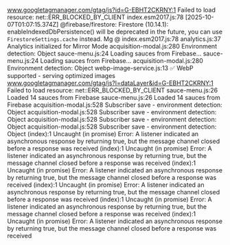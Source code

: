 www.googletagmanager.com/gtag/js?id=G-EBHT2CKRNY:1  Failed to load resource: net::ERR_BLOCKED_BY_CLIENT
index.esm2017.js:78 [2025-10-07T01:07:15.374Z]  @firebase/firestore: Firestore (10.14.1): enableIndexedDbPersistence() will be deprecated in the future, you can use `FirestoreSettings.cache` instead.
Mg @ index.esm2017.js:78
analytics.js:37 Analytics initialized for Mirror Mode
acquisition-modal.js:280 Environment detection: Object
sauce-menu.js:24 Loading sauces from Firebase...
sauce-menu.js:24 Loading sauces from Firebase...
acquisition-modal.js:280 Environment detection: Object
webp-image-service.js:13 ✅ WebP supported - serving optimized images
www.googletagmanager.com/gtag/js?l=dataLayer&id=G-EBHT2CKRNY:1  Failed to load resource: net::ERR_BLOCKED_BY_CLIENT
sauce-menu.js:26 Loaded 14 sauces from Firebase
sauce-menu.js:26 Loaded 14 sauces from Firebase
acquisition-modal.js:528 Subscriber save - environment detection: Object
acquisition-modal.js:528 Subscriber save - environment detection: Object
acquisition-modal.js:528 Subscriber save - environment detection: Object
acquisition-modal.js:528 Subscriber save - environment detection: Object
(index):1 Uncaught (in promise) Error: A listener indicated an asynchronous response by returning true, but the message channel closed before a response was received
(index):1 Uncaught (in promise) Error: A listener indicated an asynchronous response by returning true, but the message channel closed before a response was received
(index):1 Uncaught (in promise) Error: A listener indicated an asynchronous response by returning true, but the message channel closed before a response was received
(index):1 Uncaught (in promise) Error: A listener indicated an asynchronous response by returning true, but the message channel closed before a response was received
(index):1 Uncaught (in promise) Error: A listener indicated an asynchronous response by returning true, but the message channel closed before a response was received
(index):1 Uncaught (in promise) Error: A listener indicated an asynchronous response by returning true, but the message channel closed before a response was received
